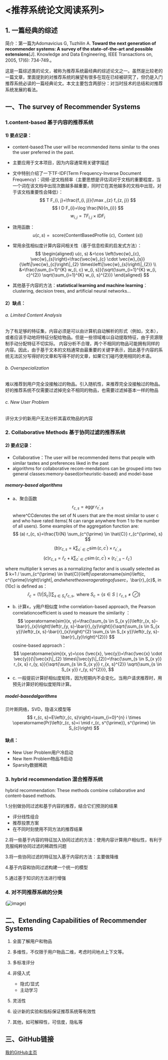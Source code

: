 # <推荐系统论文阅读系列>
## 1. 一篇经典的综述
简介：第一篇为Adomavicius G, Tuzhilin A. **Toward the next generation of recommender systems: A survey of the state-of-the-art and possible extensions**[J]. Knowledge and Data Engineering, IEEE Transactions on, 2005, 17(6): 734-749.。

这是一篇综述类的论文，被称为推荐系统最经典的综述论文之一。虽然是比较老的一篇文章，里面提到的对推荐系统的展望有很多在现在已经被研究了，但仍是入门推荐系统必读的一篇经典论文。本文主要包含两部分：对当时技术的总结和对推荐系统发展的看法。

## 一、The survey of Recommender Systems
### 1.content-based 基于内容的推荐系统
#### 1) 要点记录：
* content-based:The user will be recommended items similar to the ones the user preferred in the past.

* 主要应用于文本项目，因为内容通常用关键字描述

* 文中特别介绍了一下TF-IDF(Term Frequency-Inverse Document Frequency)：词频-逆文档频率（主要思想是评估词对于文档的重要程度，当一个词在该文档中出现次数越多越重要，同时它在其他越多的文档中出现，对于该文档重要性会降低）：
$$
T F_{i, j}=\frac{f_{i, j}}{\max _{z} f_{z, j}}
$$
$$
I D F_{i}=\log \frac{N}{n_{i}}
$$
$$
w_{i, j}=T F_{i, j} \times I D F_{i}
$$
* 效用函数：
$$
u(c, s)=\text { score(ContentBasedProfile }(c), \text { Content }(s))
$$
* 常用余弦相似度计算内容间相关性（基于信息检索的启发式方法）：
$$
\begin{aligned}
u(c, s) &=\cos \left(\vec{w}_{c}, \vec{w}_{s}\right)=\frac{\vec{w}_{c} \cdot \vec{w}_{s}}{\left\|\vec{w}_{c}\right\|_{2} \times\left\|\vec{w}_{s}\right\|_{2}} \\
&=\frac{\sum_{i=1}^{K} w_{i, c} w_{i, s}}{\sqrt{\sum_{i=1}^{K} w_{i, c}^{2}} \sqrt{\sum_{i=1}^{K} w_{i, s}^{2}}}
\end{aligned}
$$

* 其他基于内容的方法：**statistical learning and machine learning**：clustering, decision trees, and artificial neural networks...
#### 2）缺点：
###### a. Limited Content Analysis
为了有足够的特征集，内容必须是可以由计算机自动解析的形式（例如，文本），或者应该手动地将特征分配给物品。但是一些领域难以自动提取特征，由于资源限制手动分配特征不切实际。
内容分析不合理，两个不相同的物品可能拥有同样的内容。因此，由于基于文本的文档通常由最重要的关键字表示，因此基于内容的系统无法区分写得好的文章和写得不好的文章，如果它们碰巧使用相同的术语。
###### b. Overspecialization
难以推荐到用户完全没接触过的物品。引入随机性，来推荐完全没接触过的物品。
好的推荐系统不仅需要过滤掉完全不相同的物品，也需要过滤掉基本一样的物品
###### c. New User Problem
评分太少的新用户无法分析其喜欢物品的内容

### 2. Collaborative Methods 基于协同过滤的推荐系统
#### 2) 要点记录：
* Collaborative：The user will be recommended items that people with similar tastes and preferences liked in the past
* algorithms for collaborative recom-mendations can be grouped into two general classes:memory-based(orheuristic-based) and model-base
##### memory-based algorithms 
* a、聚合函数 
$$
r_{c, s}=\operatorname{aggr} r_{c^{\prime}, s}
$$
where^CCdenotes the set of N users that are the most similar to user c and who have rated items( N can range anywhere from  1  to  the  number  of  all  users).  Some  examples  of  the aggregation function are:
$$
(a) r_{c, s}=\frac{1}{N} \sum_{c^{\prime} \in \hat{C}} r_{c^{\prime}, s}
$$
$$
(b) r_{c, s}=k \sum_{c^{\prime} \in C} \operatorname{sim}\left(c, c^{\prime}\right) \times r_{c^{\prime}, s}
$$
$$
(c) r_{c, s}=\bar{r}_{c}+k \sum_{c^{\prime} \in C} \operatorname{sim}\left(c, c^{\prime}\right) \times\left(r_{c^{\prime}, s}-\bar{r}_{c^{\prime}}\right)
$$

where  multiplier k serves  as  a  normalizing  factor  and  is usually  selected as 
$ k=1 / \sum_{c^{\prime} \in \hat{C}}\left|\operatorname{sim}\left(c, c^{\prime}\right)\right|$,  and  where  the average rating of user c ，$\bar{r}_{c}$, in (10c) is defined as：
$$
\bar{r}_{c}=\left(1 /\left|S_{c}\right|\right) \sum_{s \in S_{c}} r_{c, s}, \text { where } S_{c}=\left\{s \in S \mid r_{c, s} \neq \oslash\right\}
$$

* b. 计算x，y用户相似度
Inthe   correlation-based   approach,  the   Pearson   correlationcoefficient is used to measure the similarity ：
$$
\operatorname{sim}(x, y)=\frac{\sum_{s \in S_{x y}}\left(r_{x, s}-\bar{r}_{x}\right)\left(r_{y, s}-\bar{r}_{y}\right)}{\sqrt{\sum_{s \in S_{x y}}\left(r_{x, s}-\bar{r}_{x}\right)^{2} \sum_{s \in S_{x y}}\left(r_{y, s}-\bar{r}_{y}\right)^{2}}}
$$
cosine-based approach：
$$
\operatorname{sim}(x, y)=\cos (\vec{x}, \vec{y})=\frac{\vec{x} \cdot \vec{y}}{\|\vec{x}\|_{2} \times\|\vec{y}\|_{2}}=\frac{\sum_{s \in S_{x y}} r_{x, s} r_{y, s}}{\sqrt{\sum_{s \in S_{x y}} r_{x, s}^{2}} \sqrt{\sum_{s \in S_{x y}} r_{y, s}^{2}}},
$$
*  c. 一般提前计算好相似度矩阵，因为短期内不会变化。当用户请求推荐时，用预先计算好的相似度矩阵计算。

#####   model-basedalgorithms  
贝叶斯网络，SVD，隐语义模型等
$$
r_{c, s}=E\left(r_{c, s}\right)=\sum_{i=0}^{n} i \times \operatorname{Pr}\left(r_{c, s}=i \mid r_{c, s^{\prime}}, s^{\prime} \in S_{c}\right)
$$
#### 缺点：
* New User Problem用户冷启动
* New Item Problem物品冷启动
* Sparsity数据稀疏

### 3. hybrid recommendation 混合推荐系统
hybrid recommendation: These methods combine collaborative and content-based methods.

1.分别做协同过滤和基于内容的推荐，结合它们预测的结果
* 评分线性组合
* 推荐投票方案
* 在不同时刻使用不同方法的推荐结果

2.将一些基于内容的特征加入协同过滤的方法：使用内容计算用户相似性，有利于克服纯粹协同过滤的稀疏性问题

3.将一些协同过滤的特征加入基于内容的方法：主要做降维

4.基于内容和协同过滤构建一个统一的模型

5.通过基于知识的方法进行增强

### 4. 对不同推荐系统的分类

(![image](https://github.com/Neocw/NLP_notebook/blob/main/%E8%AE%BA%E6%96%87%E7%AC%94%E8%AE%B0/Toward%20the%20next%20generation%20of%20recommender%20systems%20A%20survey%20of%20the%20state-of-the-art/1611222996(1).png))

## 二、Extending Capabilities of Recommender Systems
1. 全面了解用户和物品

2. 多维性，不仅限于用户物品二维，考虑时间地点上下文等。

3. 多标准评分

4. 非侵入式
	* 隐式/显式
	* 主动学习

5. 灵活性

6. 设计新的实验和指标保证推荐系统等有效性

7. 其他，如可解释性，可信度，隐私等

## 三、GitHub链接
[我的GitHub主页](https://github.com/Neocw/NLP_notebook)